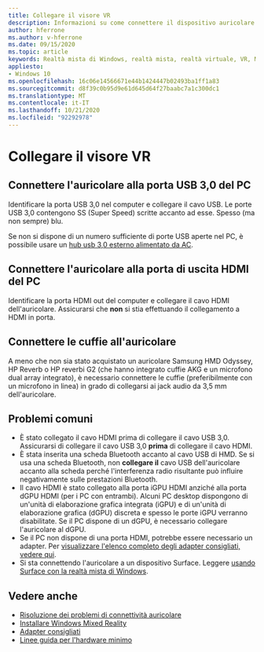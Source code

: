 ```yaml
---
title: Collegare il visore VR
description: Informazioni su come connettere il dispositivo auricolare per la realtà mista di Windows a USB 3,0 e HDMI e su come connettere le cuffie alla cuffia.
author: hferrone
ms.author: v-hferrone
ms.date: 09/15/2020
ms.topic: article
keywords: Realtà mista di Windows, realtà mista, realtà virtuale, VR, MR, auricolare, installazione, introduzione
appliesto:
- Windows 10
ms.openlocfilehash: 16c06e14566671e44b1424447b02493ba1ff1a83
ms.sourcegitcommit: d8f39c0b95d9e61d645d64f27baabc7a1c300dc1
ms.translationtype: MT
ms.contentlocale: it-IT
ms.lasthandoff: 10/21/2020
ms.locfileid: "92292978"
---
```

# <a name="plug-in-your-headset"></a>Collegare il visore VR

## <a name="connect-your-headset-to-your-pcs-usb-30-port"></a>Connettere l'auricolare alla porta USB 3,0 del PC

Identificare la porta USB 3,0 nel computer e collegare il cavo USB. Le porte USB 3,0 contengono SS (Super Speed) scritte accanto ad esse. Spesso (ma non sempre) blu.

Se non si dispone di un numero sufficiente di porte USB aperte nel PC, è possibile usare un [hub usb 3,0 esterno alimentato da AC](recommended-adapters-for-windows-mixed-reality-capable-pcs.md#using-external-usb-30-hubs-with-windows-mixed-reality-headsets).

## <a name="connect-your-headset-to-your-pcs-hdmi-out-port"></a>Connettere l'auricolare alla porta di uscita HDMI del PC

Identificare la porta HDMI out del computer e collegare il cavo HDMI dell'auricolare. Assicurarsi che **non** si stia effettuando il collegamento a HDMI in porta.

## <a name="connect-headphones-to-your-headset"></a>Connettere le cuffie all'auricolare

A meno che non sia stato acquistato un auricolare Samsung HMD Odyssey, HP Reverb o HP reverbi G2 (che hanno integrato cuffie AKG e un microfono dual array integrato), è necessario connettere le cuffie (preferibilmente con un microfono in linea) in grado di collegarsi ai jack audio da 3,5 mm dell'auricolare.

## <a name="common-issues"></a>Problemi comuni

* È stato collegato il cavo HDMI prima di collegare il cavo USB 3,0.  Assicurarsi di collegare il cavo USB 3,0 **prima** di collegare il cavo HDMI.
* È stata inserita una scheda Bluetooth accanto al cavo USB di HMD.  Se si usa una scheda Bluetooth, non **collegare il** cavo USB dell'auricolare accanto alla scheda perché l'interferenza radio risultante può influire negativamente sulle prestazioni Bluetooth.
* Il cavo HDMI è stato collegato alla porta iGPU HDMI anziché alla porta dGPU HDMI (per i PC con entrambi). Alcuni PC desktop dispongono di un'unità di elaborazione grafica integrata (iGPU) e di un'unità di elaborazione grafica (dGPU) discreta e spesso le porte iGPU verranno disabilitate. Se il PC dispone di un dGPU, è necessario collegare l'auricolare al dGPU.  
* Se il PC non dispone di una porta HDMI, potrebbe essere necessario un adapter. Per [visualizzare l'elenco completo degli adapter consigliati, vedere qui](recommended-adapters-for-windows-mixed-reality-capable-pcs.md).
* Si sta connettendo l'auricolare a un dispositivo Surface. Leggere [usando Surface con la realtà mista di Windows](windows-mixed-reality-minimum-pc-hardware-compatibility-guidelines.md#windows-mixed-reality-and-surface).

## <a name="see-also"></a>Vedere anche

* [Risoluzione dei problemi di connettività auricolare](headset-connectivity.md)
* [Installare Windows Mixed Reality](install-windows-mixed-reality.md)
* [Adapter consigliati](recommended-adapters-for-windows-mixed-reality-capable-pcs.md)
* [Linee guida per l'hardware minimo](windows-mixed-reality-minimum-pc-hardware-compatibility-guidelines.md)
